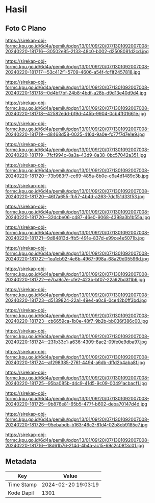 # Hasil

## Foto C Plano

https://sirekap-obj-formc.kpu.go.id/6d4a/pemilu/pdpr/13/01/09/20/07/1301092007008-20240220-181716--30502e85-2133-48c0-b002-d2508081d2cd.jpg

https://sirekap-obj-formc.kpu.go.id/6d4a/pemilu/pdpr/13/01/09/20/07/1301092007008-20240220-181717--53c412f1-5709-4606-a54f-fcf1f2457818.jpg

https://sirekap-obj-formc.kpu.go.id/6d4a/pemilu/pdpr/13/01/09/20/07/1301092007008-20240220-181718--0d4bf7bf-24b8-4bdf-a28b-d9d13e40d9d4.jpg

https://sirekap-obj-formc.kpu.go.id/6d4a/pemilu/pdpr/13/01/09/20/07/1301092007008-20240220-181718--42582edd-b19d-445b-9904-0cb4ff01661e.jpg

https://sirekap-obj-formc.kpu.go.id/6d4a/pemilu/pdpr/13/01/09/20/07/1301092007008-20240220-181719--d8468d58-0025-416d-9a0e-fc77f7d7e1e9.jpg

https://sirekap-obj-formc.kpu.go.id/6d4a/pemilu/pdpr/13/01/09/20/07/1301092007008-20240220-181719--7fcf994c-8a3a-43d9-8a38-0bc57042a351.jpg

https://sirekap-obj-formc.kpu.go.id/6d4a/pemilu/pdpr/13/01/09/20/07/1301092007008-20240220-181720--73b983f7-cc69-485a-8b0e-c6a4d1489c3b.jpg

https://sirekap-obj-formc.kpu.go.id/6d4a/pemilu/pdpr/13/01/09/20/07/1301092007008-20240220-181720--46f7a655-fb57-4b4d-a263-7dcf51d33f53.jpg

https://sirekap-obj-formc.kpu.go.id/6d4a/pemilu/pdpr/13/01/09/20/07/1301092007008-20240220-181720--32dcbe06-c487-46e0-9068-4398a3b1b55a.jpg

https://sirekap-obj-formc.kpu.go.id/6d4a/pemilu/pdpr/13/01/09/20/07/1301092007008-20240220-181721--9d84813d-ffb5-491e-837d-e99ce4e5071b.jpg

https://sirekap-obj-formc.kpu.go.id/6d4a/pemilu/pdpr/13/01/09/20/07/1301092007008-20240220-181722--1ea1cb92-4e6b-4967-998a-68a29d05596d.jpg

https://sirekap-obj-formc.kpu.go.id/6d4a/pemilu/pdpr/13/01/09/20/07/1301092007008-20240220-181722--e7ba9c7e-cfe2-423b-bf07-22a92bd3f1b6.jpg

https://sirekap-obj-formc.kpu.go.id/6d4a/pemilu/pdpr/13/01/09/20/07/1301092007008-20240220-181723--d5139824-22a1-49e4-a0c8-0ce42b0ff3bd.jpg

https://sirekap-obj-formc.kpu.go.id/6d4a/pemilu/pdpr/13/01/09/20/07/1301092007008-20240220-181723--cb6659ca-1b0e-48f7-9b2b-bb036f386c00.jpg

https://sirekap-obj-formc.kpu.go.id/6d4a/pemilu/pdpr/13/01/09/20/07/1301092007008-20240220-181724--231b33c1-a636-4309-8ac2-09fe0e9dba97.jpg

https://sirekap-obj-formc.kpu.go.id/6d4a/pemilu/pdpr/13/01/09/20/07/1301092007008-20240220-181724--a1298385-276f-4494-a6db-dffd2b4aba8f.jpg

https://sirekap-obj-formc.kpu.go.id/6d4a/pemilu/pdpr/13/01/09/20/07/1301092007008-20240220-181725--95ba085b-d4c9-41d5-9c09-00491acbacf1.jpg

https://sirekap-obj-formc.kpu.go.id/6d4a/pemilu/pdpr/13/01/09/20/07/1301092007008-20240220-181725--9b876e81-65b5-477f-b602-deba70147d4d.jpg

https://sirekap-obj-formc.kpu.go.id/6d4a/pemilu/pdpr/13/01/09/20/07/1301092007008-20240220-181726--95ebabdb-b163-46c2-81d4-02b8cb9185e7.jpg

https://sirekap-obj-formc.kpu.go.id/6d4a/pemilu/pdpr/13/01/09/20/07/1301092007008-20240220-181716--18d61b76-214d-4b4a-ac15-69c2c08f3c01.jpg


## Metadata

| Key        | Value               |
| ---------- | ------------------- |
| Time Stamp | 2024-02-20 19:03:19 |
| Kode Dapil | 1301                |




